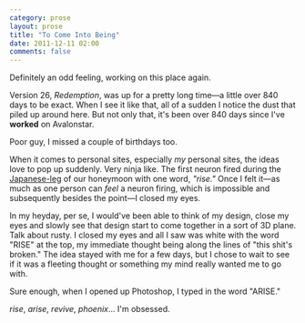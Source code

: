 ```yaml
---
category: prose
layout: prose
title: "To Come Into Being"
date: 2011-12-11 02:00
comments: false
---
```


Definitely an odd feeling, working on this place again.

Version 26, _Redemption_, was up for a pretty long time—a little over 840 days to be exact. When I see it like that, all of a sudden I notice the dust that piled up around here. But not only that, it's been over 840 days since I've **worked** on Avalonstar.

Poor guy, I missed a couple of birthdays too.

When it comes to personal sites, especially _my_ personal sites, the ideas love to pop up suddenly. Very ninja like. The first neuron fired during the [Japanese-leg][1] of our honeymoon with one word, _"rise."_ Once I felt it—as much as one person can _feel_ a neuron firing, which is impossible and subsequently besides the point—I closed my eyes.

In my heyday, per se, I would've been able to think of my design, close my eyes and slowly see that design start to come together in a sort of 3D plane. Talk about rusty. I closed my eyes and all I saw was white with the word "RISE" at the top, my immediate thought being along the lines of "this shit's broken." The idea stayed with me for a few days, but I chose to wait to see if it was a fleeting thought or something my mind really wanted me to go with.

Sure enough, when I opened up Photoshop, I typed in the word "ARISE."

_rise_, _arise_, _revive_, _phoenix_... I'm obsessed.

[1]: http://vimeo.com/33203390
